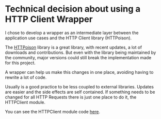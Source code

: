 # Technical decision about using a HTTP Client Wrapper

I chose to develop a wrapper as an intermediate layer between the application use cases and the HTTP Client library (HTTPoison).

The [HTTPoison](https://github.com/edgurgel/httpoison) library is a great library, with recent updates, a lot of downloads and contributions. But even with the library being maintained by the community, major versions could still break the implementation made for this project.

A wrapper can help us make this changes in one place, avoiding having to rewrite a lot of code.

Usually is a good practice to be less coupled to external libraries. Updates are easier and the side effects are self contained. If something needs to be changed for all HTTP Requests there is just one place to do it, the HTTPClient module.

You can see the HTTPClient module code [here](https://github.com/williamweckl/star_wars_api/blob/main/lib/star_wars/http_client.ex).
